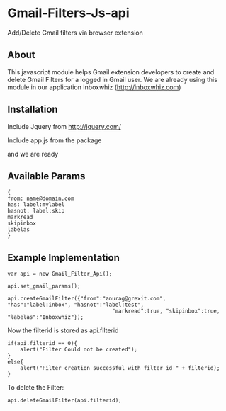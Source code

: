 Gmail-Filters-Js-api
====================

Add/Delete Gmail filters via browser extension

About
-----
This javascript module helps Gmail extension developers to create and delete Gmail Filters for a logged in Gmail user. 
We are already using this module in our application Inboxwhiz (http://inboxwhiz.com)

Installation
------------

Include Jquery from http://jquery.com/ 

Include app.js from the package 

and we are ready 

Available Params
----------------
    
    {
    from: name@domain.com
    has: label:mylabel
    hasnot: label:skip
    markread
    skipinbox
    labelas
    }


Example Implementation
-------

    var api = new Gmail_Filter_Api();

    api.set_gmail_params();

    api.createGmailFilter({"from":"anurag@grexit.com", "has":"label:inbox", "hasnot":"label:test", 
                                     "markread":true, "skipinbox":true, "labelas":"Inboxwhiz"});

Now the filterid is stored as api.filterid

    if(api.filterid == 0){
        alert("Filter Could not be created");
    }
    else{
        alert("Filter creation successful with filter id " + filterid);
    }

To delete the Filter:

    api.deleteGmailFilter(api.filterid);
